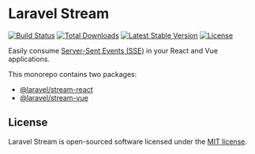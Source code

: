 # Laravel Stream

<p align="left">
<a href="https://github.com/laravel/stream/actions/workflows/tests.yml"><img src="https://github.com/laravel/stream/actions/workflows/tests.yml/badge.svg" alt="Build Status"></a>
<a href="https://www.npmjs.com/package/laravel-use-stream"><img src="https://img.shields.io/npm/dt/laravel-use-stream" alt="Total Downloads"></a>
<a href="https://www.npmjs.com/package/laravel-use-stream"><img src="https://img.shields.io/npm/v/laravel-use-stream" alt="Latest Stable Version"></a>
<a href="https://www.npmjs.com/package/laravel-use-stream"><img src="https://img.shields.io/npm/l/laravel-use-stream" alt="License"></a>
</p>

Easily consume [Server-Sent Events (SSE)](https://laravel.com/docs/responses#event-streams) in your React and Vue applications.

This monorepo contains two packages:

- [@laravel/stream-react](https://www.npmjs.com/package/@laravel/stream-react)
- [@laravel/stream-vue](https://www.npmjs.com/package/@laravel/stream-vue)

## License

Laravel Stream is open-sourced software licensed under the [MIT license](LICENSE.md).
